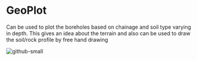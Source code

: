 # GeoPlot
Can be used to plot the boreholes based on chainage and soil type varying in depth. 
This gives an idea about the terrain and also can be used to draw the soil/rock profile by free hand drawing

![github-small](https://github.com/kavyajeetbora/GeoPlot/issues/1#issue-476437619)
